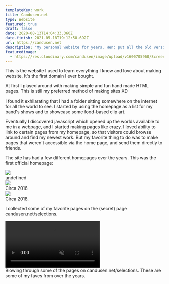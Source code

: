 ```yaml
---
templateKey: work
title: Candusen.net
type: Website
featured: true
draft: false
date: 2020-08-13T14:04:33.360Z
date-finish: 2021-05-18T19:12:58.692Z
url: https://candusen.net
description: "My personal website for years. Hen: put all the old versions on there!"
featuredimage:
  - https://res.cloudinary.com/candusen/image/upload/v1600705960/Screen_Shot_2020-09-21_at_12.26.48_PM_lynmef.png
---
```

This is the website I used to learn everything I know and love about making website. It's the first domain I ever bought. 

At first I played around with making simple and fun hand made HTML pages. This is still my preferred method of making sites XD

I found it exhilarating that I had a folder sitting somewhere on the internet for all the world to see. I started by using the homepage as a list for my band's shows and to showcase some food-based clip art. 

Eventually I discovered javascript which opened up the worlds available to me in a webpage, and I started making pages like crazy. I loved ability to link to certain pages from my homepage, so that visitors could browse around and find my newest work. But my favorite thing to do was to make pages that weren't accessible via the home page, and send them directly to friends.

The site has had a few different homepages over the years. This was the first official homepage:

<div class='caption-container image-caption'>
    <img src=https://res.cloudinary.com/candusen/image/upload/v1600705960/Screen_Shot_2020-09-21_at_12.26.48_PM_lynmef.png></img>
  <div class='caption'>undefined</div></div>



<div class='caption-container image-caption'>
    <img src=https://res.cloudinary.com/candusen/image/upload/v1621365851/Screen_Shot_2021-05-18_at_3.23.17_PM_x70ecz.png></img>
  <div class='caption'>Circa 2016.</div></div>



<div class='caption-container image-caption'>
    <img src=https://res.cloudinary.com/candusen/image/upload/v1621365851/Screen_Shot_2021-05-18_at_3.22.49_PM_piegly.png></img>
  <div class='caption'>Circa 2018.</div></div>

I collected some of my favorite pages on the (secret) page candusen.net/selections. 

<div class='caption-container video-caption'>
    <video autoplay muted loop src=https://res.cloudinary.com/candusen/video/upload/v1621366585/candusen-vid-fast_d6jpoe.mp4></video>
  <div class='caption'>Blowing through some of the pages on candusen.net/selections. These are some of my faves from over the years.</div></div>